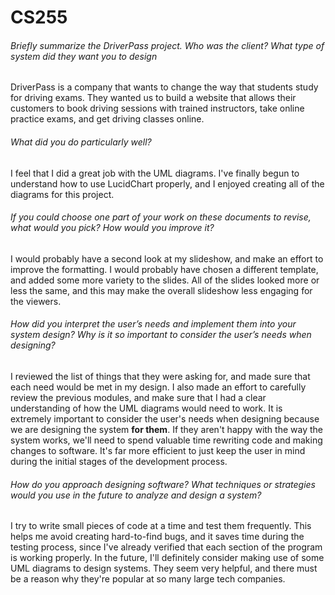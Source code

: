 # CS255

###### Briefly summarize the DriverPass project. Who was the client? What type of system did they want you to design
DriverPass is a company that wants to change the way that students study for driving exams. They wanted us to build a website that allows their customers to book driving sessions with trained instructors, take online practice exams, and get driving classes online.
###### What did you do particularly well?
I feel that I did a great job with the UML diagrams. I've finally begun to understand how to use LucidChart properly, and I enjoyed creating all of the diagrams for this project.
###### If you could choose one part of your work on these documents to revise, what would you pick? How would you improve it?
I would probably have a second look at my slideshow, and make an effort to improve the formatting. I would probably have chosen a different template, and added some more variety to the slides. All of the slides looked more or less the same, and this may make the overall slideshow less engaging for the viewers.
###### How did you interpret the user’s needs and implement them into your system design? Why is it so important to consider the user’s needs when designing?
I reviewed the list of things that they were asking for, and made sure that each need would be met in my design. I also made an effort to carefully review the previous modules, and make sure that I had a clear understanding of how the UML diagrams would need to work. It is extremely important to consider the user's needs when designing because we are designing the system **for them**. If they aren't happy with the way the system works, we'll need to spend valuable time rewriting code and making changes to software. It's far more efficient to just keep the user in mind during the initial stages of the development process.
###### How do you approach designing software? What techniques or strategies would you use in the future to analyze and design a system?
I try to write small pieces of code at a time and test them frequently. This helps me avoid creating hard-to-find bugs, and it saves time during the testing process, since I've already verified that each section of the program is working properly. In the future, I'll definitely consider making use of some UML diagrams to design systems. They seem very helpful, and there must be a reason why they're popular at so many large tech companies.
